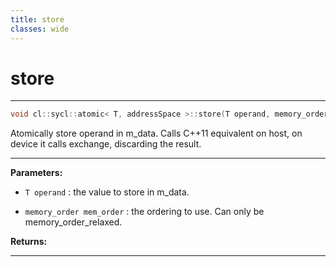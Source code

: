 ```yaml
---
title: store
classes: wide
---
```

# store

---

```cpp
void cl::sycl::atomic< T, addressSpace >::store(T operand, memory_order mem_order=memory_order::relaxed)
```


Atomically store operand in m_data. Calls C++11 equivalent on host, on device it calls exchange, discarding the result. 


---
**Parameters:**

 - `T operand`
: the value to store in m_data. 

 - `memory_order mem_order`
: the ordering to use. Can only be memory_order_relaxed. 

**Returns:** 

---
